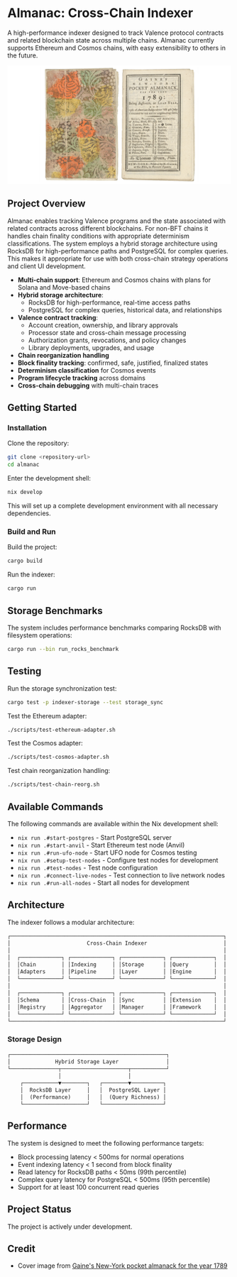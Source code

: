 # Almanac: Cross-Chain Indexer

A high-performance indexer designed to track Valence protocol contracts and related blockchain state across multiple chains. Almanac currently supports Ethereum and Cosmos chains, with easy extensibility to others in the future.

![](./almanac.png)

## Project Overview

Almanac enables tracking Valence programs and the state associated with related contracts across different blockchains. For non-BFT chains it handles chain finality conditions with appropriate determinism classifications. The system employs a hybrid storage architecture using RocksDB for high-performance paths and PostgreSQL for complex queries. This makes it appropriate for use with both cross-chain strategy operations and client UI development.

- **Multi-chain support**: Ethereum and Cosmos chains with plans for Solana and Move-based chains
- **Hybrid storage architecture**:
  - RocksDB for high-performance, real-time access paths
  - PostgreSQL for complex queries, historical data, and relationships
- **Valence contract tracking**:
  - Account creation, ownership, and library approvals
  - Processor state and cross-chain message processing
  - Authorization grants, revocations, and policy changes
  - Library deployments, upgrades, and usage
- **Chain reorganization handling**
- **Block finality tracking**: confirmed, safe, justified, finalized states
- **Determinism classification** for Cosmos events
- **Program lifecycle tracking** across domains
- **Cross-chain debugging** with multi-chain traces

## Getting Started

### Installation

Clone the repository:

```bash
git clone <repository-url>
cd almanac
```

Enter the development shell:

```bash
nix develop
```

This will set up a complete development environment with all necessary dependencies.

### Build and Run

Build the project:
```bash
cargo build
```

Run the indexer:
```bash
cargo run
```

## Storage Benchmarks

The system includes performance benchmarks comparing RocksDB with filesystem operations:

```bash
cargo run --bin run_rocks_benchmark
```

## Testing

Run the storage synchronization test:

```bash
cargo test -p indexer-storage --test storage_sync
```

Test the Ethereum adapter:
```bash
./scripts/test-ethereum-adapter.sh
```

Test the Cosmos adapter:
```bash
./scripts/test-cosmos-adapter.sh
```

Test chain reorganization handling:
```bash
./scripts/test-chain-reorg.sh
```

## Available Commands

The following commands are available within the Nix development shell:

- `nix run .#start-postgres` - Start PostgreSQL server
- `nix run .#start-anvil` - Start Ethereum test node (Anvil)
- `nix run .#run-ufo-node` - Start UFO node for Cosmos testing
- `nix run .#setup-test-nodes` - Configure test nodes for development
- `nix run .#test-nodes` - Test node configuration
- `nix run .#connect-live-nodes` - Test connection to live network nodes
- `nix run .#run-all-nodes` - Start all nodes for development

## Architecture

The indexer follows a modular architecture:

```
┌───────────────────────────────────────────────────────────────────┐
│                        Cross-Chain Indexer                        │
│                                                                   │
│  ┌─────────────┐ ┌─────────────┐ ┌─────────────┐ ┌─────────────┐  │
│  │Chain        │ │Indexing     │ │Storage      │ │Query        │  │
│  │Adapters     │ │Pipeline     │ │Layer        │ │Engine       │  │
│  └─────────────┘ └─────────────┘ └─────────────┘ └─────────────┘  │
│                                                                   │
│  ┌─────────────┐ ┌─────────────┐ ┌─────────────┐ ┌─────────────┐  │
│  │Schema       │ │Cross-Chain  │ │Sync         │ │Extension    │  │
│  │Registry     │ │Aggregator   │ │Manager      │ │Framework    │  │
│  └─────────────┘ └─────────────┘ └─────────────┘ └─────────────┘  │
└───────────────────────────────────────────────────────────────────┘
```

### Storage Design

```
┌─────────────────────────────────────────────────┐
│              Hybrid Storage Layer               │
└───────────────┬─────────────────────┬───────────┘
                │                     │
    ┌───────────▼────────┐   ┌────────▼──────────┐
    │  RocksDB Layer     │   │  PostgreSQL Layer │
    │  (Performance)     │   │  (Query Richness) │
    └────────────────────┘   └───────────────────┘
```

## Performance

The system is designed to meet the following performance targets:

- Block processing latency < 500ms for normal operations
- Event indexing latency < 1 second from block finality
- Read latency for RocksDB paths < 50ms (99th percentile)
- Complex query latency for PostgreSQL < 500ms (95th percentile)
- Support for at least 100 concurrent read queries

## Project Status

The project is actively under development.

## Credit

- Cover image from [Gaine's New-York pocket almanack for the year 1789](https://www.loc.gov/resource/rbc0001.2022madison98629)
